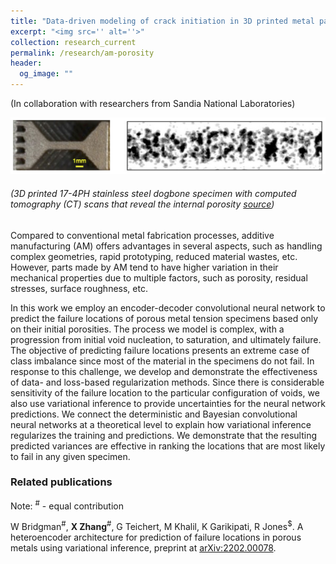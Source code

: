 ```yaml
---
title: "Data-driven modeling of crack initiation in 3D printed metal parts"
excerpt: "<img src='' alt=''>"
collection: research_current
permalink: /research/am-porosity
header: 
  og_image: ""
---
```


(In collaboration with researchers from Sandia National Laboratories)

<p style="text-align:center">
<img src="/images/research/am/am.png" alt="" width="600px" > 

<h6>(3D printed 17-4PH stainless steel dogbone specimen with computed tomography (CT) scans that reveal the internal porosity <a href="https://www.sciencedirect.com/science/article/pii/S0045782520306563">source</a>)</h6>

</p>

Compared to conventional metal fabrication processes, additive manufacturing (AM) offers advantages in several aspects, such as handling complex geometries, rapid prototyping, reduced material wastes, etc. However, parts made by AM tend to have higher variation in their mechanical properties due to multiple factors, such as porosity, residual stresses, surface roughness, etc. 

In this work we employ an encoder-decoder convolutional neural network to predict the failure locations of porous metal tension specimens based only on their initial porosities. The process we model is complex, with a progression from initial void nucleation, to saturation, and ultimately failure. The objective of predicting failure locations presents an extreme case of class imbalance since most of the material in the specimens do not fail. In response to this challenge, we develop and demonstrate the effectiveness of data- and loss-based regularization methods. Since there is considerable sensitivity of the failure location to the particular configuration of voids, we also use variational inference to provide uncertainties for the neural network predictions. We connect the deterministic and Bayesian convolutional neural networks at a theoretical level to explain how variational inference regularizes the training and predictions. We demonstrate that the resulting predicted variances are effective in ranking the locations that are most likely to fail in any given specimen.

### Related publications

Note: <sup>#</sup> - equal contribution

W Bridgman<sup>#</sup>, <b>X Zhang</b><sup>#</sup>, G Teichert, M Khalil, K Garikipati, R Jones<sup>$</sup>. A heteroencoder architecture for prediction of failure locations in porous metals using variational inference, preprint at [arXiv:2202.00078](https://arxiv.org/abs/2202.00078). 
